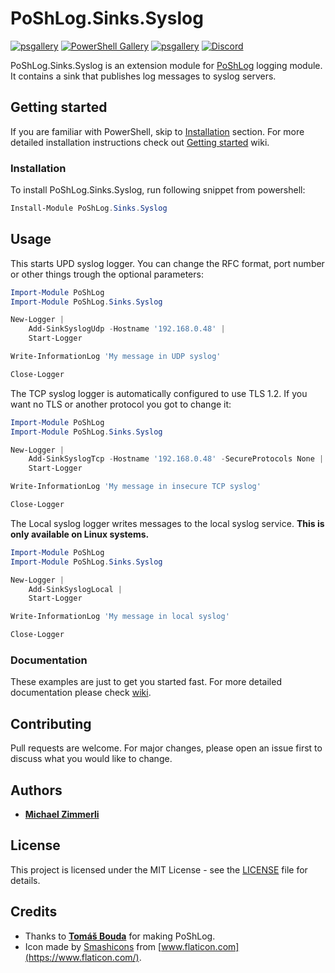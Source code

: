 # PoShLog.Sinks.Syslog

[![psgallery](https://img.shields.io/powershellgallery/v/poshlog.sinks.syslog.svg)](https://www.powershellgallery.com/packages/PoShLog.Sinks.Syslog) [![PowerShell Gallery](https://img.shields.io/powershellgallery/p/poshlog.sinks.eventLog?color=blue)](https://www.powershellgallery.com/packages/PoShLog.Sinks.Syslog) [![psgallery](https://img.shields.io/powershellgallery/dt/PoShLog.Sinks.Syslog.svg)](https://www.powershellgallery.com/packages/PoShLog.Sinks.Syslog) [![Discord](https://img.shields.io/discord/693754316305072199?color=orange&label=discord)](https://discord.gg/FVdVxuw)

PoShLog.Sinks.Syslog is an extension module for [PoShLog](https://github.com/PoShLog/PoShLog) logging module. It contains a sink that publishes log messages to syslog servers.

## Getting started

If you are familiar with PowerShell, skip to [Installation](#installation) section. For more detailed installation instructions check out [Getting started](https://github.com/PoShLog/PoShLog/wiki/Getting-started) wiki.

### Installation

To install PoShLog.Sinks.Syslog, run following snippet from powershell:

```ps1
Install-Module PoShLog.Sinks.Syslog
```

## Usage

This starts UPD syslog logger. You can change the RFC format, port number or other things trough the optional parameters:

```ps1
Import-Module PoShLog
Import-Module PoShLog.Sinks.Syslog

New-Logger |
	Add-SinkSyslogUdp -Hostname '192.168.0.48' |
	Start-Logger

Write-InformationLog 'My message in UDP syslog'

Close-Logger
```
The TCP syslog logger is automatically configured to use TLS 1.2. If you want no TLS or another protocol you got to change it:

```ps1
Import-Module PoShLog
Import-Module PoShLog.Sinks.Syslog

New-Logger |
	Add-SinkSyslogTcp -Hostname '192.168.0.48' -SecureProtocols None |
	Start-Logger

Write-InformationLog 'My message in insecure TCP syslog'

Close-Logger
```

The Local syslog logger writes messages to the local syslog service. **This is only available on Linux systems.**

```ps1
Import-Module PoShLog
Import-Module PoShLog.Sinks.Syslog

New-Logger |
	Add-SinkSyslogLocal |
	Start-Logger

Write-InformationLog 'My message in local syslog'

Close-Logger
```

### Documentation

These examples are just to get you started fast. For more detailed documentation please check [wiki](https://github.com/PoShLog/PoShLog/wiki).

## Contributing

Pull requests are welcome. For major changes, please open an issue first to discuss what you would like to change.

## Authors

* [**Michael Zimmerli**](https://github.com/gitbute)

## License

This project is licensed under the MIT License - see the [LICENSE](LICENSE) file for details.

## Credits

* Thanks to [**Tomáš Bouda**](http://tomasbouda.cz/) for making PoShLog.
* Icon made by [Smashicons](https://smashicons.com/) from [www.flaticon.com](https://www.flaticon.com/).
